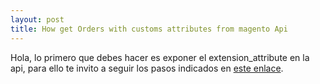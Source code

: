 ```yaml
---
layout: post
title: How get Orders with customs attributes from magento Api
---
```


Hola, lo primero que debes hacer es exponer el extension_attribute en la api, para ello te invito a seguir los pasos indicados en  [este enlace](https://magento.stackexchange.com/a/236463).

